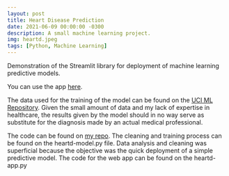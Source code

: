 ```yaml
---
layout: post
title: Heart Disease Prediction
date: 2021-06-09 00:00:00 -0300
description: A small machine learning project.
img: heartd.jpeg
tags: [Python, Machine Learning]
---
```


Demonstration of the Streamlit library for deployment of machine learning predictive models.

You can use the app [here](https://share.streamlit.io/acmarkes/heart-disease-webapp/main/heartd-app.py).

The data used for the training of the model can be found on the [UCI ML Repository](https://archive.ics.uci.edu/ml/datasets/heart+disease). Given the small amount of data and my lack of expertise in healthcare, the results given by the model should in no way serve as substitute for the diagnosis made by an actual medical professional.

The code can be found on [my repo](https://github.com/acmarkes/heart-disease-webapp). The cleaning and training process can be found on the heartd-model.py file. Data analysis and cleaning was superficial because the objective was the quick deployment of a simple predictive model. The code for the web app can be found on the heartd-app.py